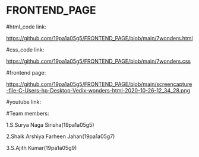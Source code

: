 # FRONTEND_PAGE

#html_code link:

https://github.com/19pa1a05g5/FRONTEND_PAGE/blob/main/7wonders.html

#css_code link:

https://github.com/19pa1a05g5/FRONTEND_PAGE/blob/main/7wonders.css

#frontend page:

https://github.com/19pa1a05g5/FRONTEND_PAGE/blob/main/screencapture-file-C-Users-hp-Desktop-Vedix-wonders-html-2020-10-26-12_34_28.png

#youtube link:



#Team members:

1.S.Surya Naga Sirisha(19pa1a05g5)

2.Shaik Arshiya Farheen Jahan(19pa1a05g7)

3.S.Ajith Kumar(19pa1a05g9)
